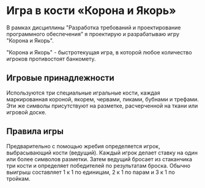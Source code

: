# Игра в кости «Корона и Якорь»
В рамках дисциплины "Разработка требований и проектирование программного обеспечения" я проектирую и разрабатываю игру "Корона и Якорь". 

"Корона и Якорь" - быстротекущая игра, в которой любое количество игроков противостоят банкомету.

## Игровые принадлежности 
Используются три специальные игральные кости, каждая маркированная короной, 
якорем, червами, пиками, бубнами и трефами. Эти же символы присутствуют на 
разметке, расчерченной на ткани или игровой доске.

## Правила игры 
Предварительно с помощью жребия определяется игрок, выбрасывающий кости 
(ведущий). Каждый игрок делает ставку на один или более символов разметки. Затем 
ведущий бросает из стаканчика три кости и определяет победителей по результатам 
броска.
Обычно выигрыш составляет 1 к 1 по единицам, 2 к 1 по парам и 3 к 1 по тройкам. 

